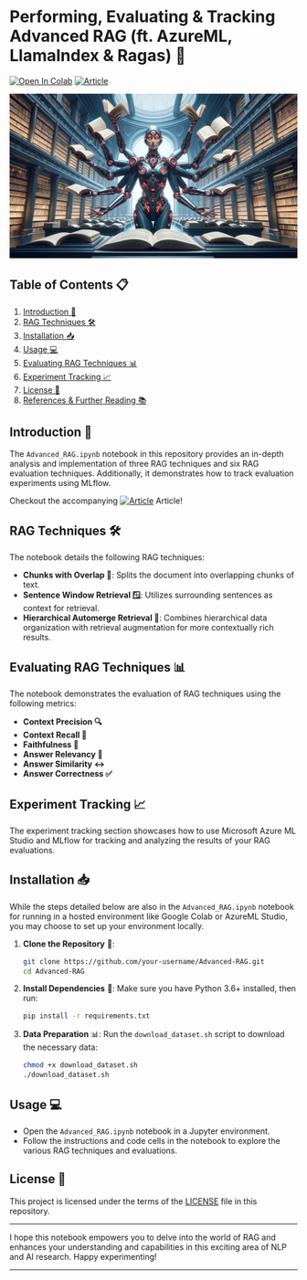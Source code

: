 # Performing, Evaluating & Tracking Advanced RAG (ft. AzureML, LlamaIndex & Ragas) 🚀
<a href="https://colab.research.google.com/github/aishwaryaprabhat/Advanced-RAG/blob/main/Advanced_RAG.ipynb" target="_parent"><img src="https://colab.research.google.com/assets/colab-badge.svg" alt="Open In Colab"/></a>
<a href="https://www.linkedin.com/pulse/performing-evaluating-tracking-advanced-rag-ft-azureml-prabhat-i1rkc/" target="_parent"><img src="https://img.shields.io/badge/LinkedIn-0077B5?style=for-the-badge&logo=linkedin&logoColor=white" alt="Article"/></a>

![](assets/rag.png)

## Table of Contents 📋
1. [Introduction 🌟](#introduction-)
2. [RAG Techniques 🛠️](#rag-techniques-️)
3. [Installation 📥](#installation-)
4. [Usage 💻](#usage-)
5. [Evaluating RAG Techniques 📊](#evaluating-rag-techniques-)
6. [Experiment Tracking 📈](#experiment-tracking-)
7. [License 📄](#license-)
8. [References & Further Reading 📚](#references--further-reading-)

## Introduction 🌟
The `Advanced_RAG.ipynb` notebook in this repository provides an in-depth analysis and implementation of three RAG techniques and six RAG evaluation techniques. Additionally, it demonstrates how to track evaluation experiments using MLflow. 

Checkout the accompanying <a href="https://www.linkedin.com/pulse/performing-evaluating-tracking-advanced-rag-ft-azureml-prabhat-i1rkc/" target="_parent"><img src="https://img.shields.io/badge/LinkedIn-0077B5?style=for-the-badge&logo=linkedin&logoColor=white" alt="Article"/></a> Article!

## RAG Techniques 🛠️
The notebook details the following RAG techniques:
- **Chunks with Overlap 🧩**: Splits the document into overlapping chunks of text.
- **Sentence Window Retrieval 🪟**: Utilizes surrounding sentences as context for retrieval.
- **Hierarchical Automerge Retrieval 🔼**: Combines hierarchical data organization with retrieval augmentation for more contextually rich results.

## Evaluating RAG Techniques 📊
The notebook demonstrates the evaluation of RAG techniques using the following metrics:
- **Context Precision 🔍**
- **Context Recall 🎯**
- **Faithfulness 🤝**
- **Answer Relevancy 🎯**
- **Answer Similarity ↔️**
- **Answer Correctness ✅**

## Experiment Tracking 📈
The experiment tracking section showcases how to use Microsoft Azure ML Studio and MLflow for tracking and analyzing the results of your RAG evaluations. 

## Installation 📥
While the steps detailed below are also in the `Advanced_RAG.ipynb` notebook for running in a hosted environment like Google Colab or AzureML Studio, you may choose to set up your environment locally.

1. **Clone the Repository** 📂: 
   ```bash
   git clone https://github.com/your-username/Advanced-RAG.git
   cd Advanced-RAG
   ```

2. **Install Dependencies** 💾: 
   Make sure you have Python 3.6+ installed, then run:
   ```bash
   pip install -r requirements.txt
   ```

3. **Data Preparation** 📊:
   Run the `download_dataset.sh` script to download the necessary data:
   ```bash
   chmod +x download_dataset.sh
   ./download_dataset.sh
   ```

## Usage 💻
- Open the `Advanced_RAG.ipynb` notebook in a Jupyter environment.
- Follow the instructions and code cells in the notebook to explore the various RAG techniques and evaluations.


## License 📄
This project is licensed under the terms of the [LICENSE](LICENSE) file in this repository.

---

I hope this notebook empowers you to delve into the world of RAG and enhances your understanding and capabilities in this exciting area of NLP and AI research. Happy experimenting!

---

